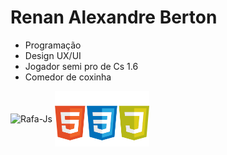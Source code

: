 # **Renan Alexandre Berton**

- Programação 
- Design UX/UI
- Jogador semi pro de Cs 1.6
- Comedor de coxinha

<div justify="space-around">
  <img img align="center" alt="Rafa-Js" height="auto" width="30%" src= "https://github-readme-stats.vercel.app/api/top-langs/?username=renanberton&themes=dark">
  <img img align="center" m alt="Rafa-Js" height="auto" width="30%" src= "https://github.com/renanberton/renanberton/blob/main/icones.png">
</div>


